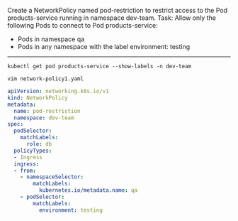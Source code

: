 Create a NetworkPolicy named pod-restriction to restrict access to the Pod products-service running in namespace dev-team.
Task:
Allow only the following Pods to connect to Pod products-service:
- Pods in namespace qa
- Pods in any namespace with the label environment: testing
---

`kubectl get pod products-service --show-labels -n dev-team`

`vim network-policy1.yaml`

```yaml
apiVersion: networking.k8s.io/v1
kind: NetworkPolicy
metadata:
  name: pod-restriction
  namespace: dev-team
spec:
  podSelector:
    matchLabels:
      role: db
  policyTypes:
  - Ingress
  ingress:
  - from:
    - namespaceSelector:
        matchLabels:
          kubernetes.io/metadata.name: qa
    - podSelector:
        matchLabels:
          environment: testing
```